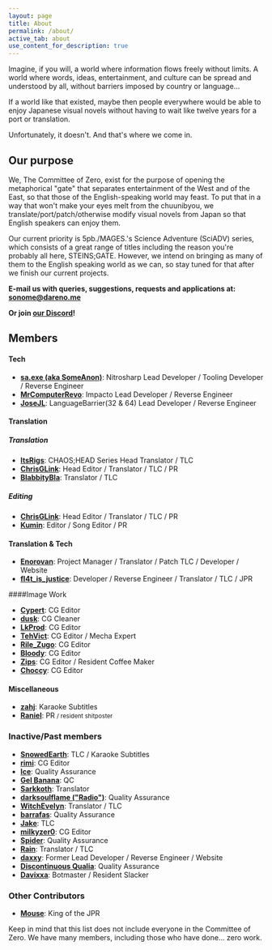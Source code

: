 ```yaml
---
layout: page
title: About
permalink: /about/
active_tab: about
use_content_for_description: true
---
```


Imagine, if you will, a world where information flows freely without limits. A world where words, ideas, entertainment, and culture can be spread and understood by all, without barriers imposed by country or language...

If a world like that existed, maybe then people everywhere would be able to enjoy Japanese visual novels without having to wait like twelve years for a port or translation.

Unfortunately, it doesn't. And that's where we come in.

## Our purpose

We, The Committee of Zero, exist for the purpose of opening the metaphorical "gate" that separates entertainment of the West and of the East, so that those of the English-speaking world may feast. To put that in a way that won't make your eyes melt from the chuunibyou, we translate/port/patch/otherwise modify visual novels from Japan so that English speakers can enjoy them.

Our current priority is 5pb./MAGES.'s Science Adventure (SciADV) series, which consists of a great range of titles including the reason you're probably all here, STEINS;GATE. However, we intend on bringing as many of them to the English speaking world as we can, so stay tuned for that after we finish our current projects.

**E-mail us with queries, suggestions, requests and applications at: [sonome@dareno.me](mailto:sonome@dareno.me)**

**Or join [our Discord](https://discord.gg/rq4GGCh)!**

## Members

#### Tech
* **[sa.exe (aka SomeAnon)](https://twitter.com/SomeAnonDev)**: Nitrosharp Lead Developer / Tooling Developer / Reverse Engineer
* **[MrComputerRevo](https://twitter.com/MrComputerRevo)**: Impacto Lead Developer / Reverse Engineer
* **[JoseJL](mailto:josejl1987@gmail.com)**: LanguageBarrier(32 & 64) Lead Developer / Reverse Engineer

#### Translation
##### Translation
* **[ItsRigs](https://twitter.com/Chaos_World_300)**: CHAOS;HEAD Series Head Translator / TLC
* **[ChrisGLink](https://twitter.com/ChrisGLink2)**: Head Editor / Translator / TLC / PR
* **[BlabbityBla](https://twitter.com/BlaBlabbity)**: Translator / TLC
##### Editing
* **[ChrisGLink](https://twitter.com/ChrisGLink2)**: Head Editor / Translator / TLC / PR
* **[Kumin](mailto:kumin@dareno.me)**: Editor / Song Editor / PR

#### Translation & Tech
* **[Enorovan](https://twitter.com/Enorovan)**: Project Manager / Translator / Patch TLC / Developer / Website
* **[fl4t_is_justice](https://twitter.com/fl4t_is_justice)**: Developer / Reverse Engineer / Translator / TLC / JPR

####Image Work
* **[Cypert](https://twitter.com/CypertSystem)**: CG Editor
* **[dusk](https://twitter.com/EpitaxyMeltdown)**: CG Cleaner
* **[LkProd](https://twitter.com/ropdlk)**: CG Editor
* **[TehVict](https://twitter.com/TehVict)**: CG Editor / Mecha Expert
* **[Rile_Zugo](https://twitter.com/rile_zugo)**: CG Editor
* **[Bloody](#)**: CG Editor
* **[Zips](https://twitter.com/ZiShoR)**: CG Editor / Resident Coffee Maker
* **[Choccy](https://twitter.com/ChrisChoccy)**: CG Editor

#### Miscellaneous
* **[zahj](mailto:zahj@dareno.me)**: Karaoke Subtitles
* **[Raniel](mailto:raniel@dareno.me)**: PR <small>/ resident shitposter</small>

### Inactive/Past members

* **[SnowedEarth](#)**: TLC / Karaoke Subtitles
* **[rimi](#)**: CG Editor
* **[Ice](#)**: Quality Assurance
* **[Gel Banana](#)**: QC
* **[Sarkkoth](https://youtube.com/Sarkkoth)**: Translator
* **[darksoulflame ("Radio")](https://twitter.com/darksoulflame)**: Quality Assurance
* **[WitchEvelyn](https://twitter.com/Witch_Evelyn)**: Translator / TLC
* **[barrafas](https://twitter.com/barrafas0)**: Quality Assurance
* **[Jake](https://twitter.com/futotorofu)**: TLC
* **[milkyzer0](#)**: CG Editor
* **[Spider](#)**: Quality Assurance
* **[Rain](#)**: Translator / TLC
* **[daxxy](https://twitter.com/DrDaxxy)**: Former Lead Developer / Reverse Engineer / Website
* **[Discontinuous Qualia](https://twitter.com/DiscontinuousQ)**: Quality Assurance
* **[Davixxa](https://twitter.com/DavixxaYT)**: Botmaster / Resident Slacker

### Other Contributors

* **[Mouse](https://twitter.com/5zzb)**: King of the JPR

Keep in mind that this list does not include everyone in the Committee of Zero. We have many members, including those who have done... zero work.
